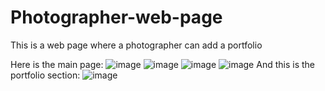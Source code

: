 # Photographer-web-page
This is a web page where a photographer can add a portfolio

Here is the main page:
![image](https://user-images.githubusercontent.com/42550136/59844449-95748e80-9363-11e9-9638-68a2c343f8c1.png)
![image](https://user-images.githubusercontent.com/42550136/59844473-a7eec800-9363-11e9-8013-5279c52620f1.png)
![image](https://user-images.githubusercontent.com/42550136/59844564-e2586500-9363-11e9-9d08-b7ff3a64c292.png)
![image](https://user-images.githubusercontent.com/42550136/59844595-fc924300-9363-11e9-9f34-7f0928e20aae.png)
And this is the portfolio section:
![image](https://user-images.githubusercontent.com/42550136/59844183-e0da6d00-9362-11e9-8595-85890fd231b5.png)
